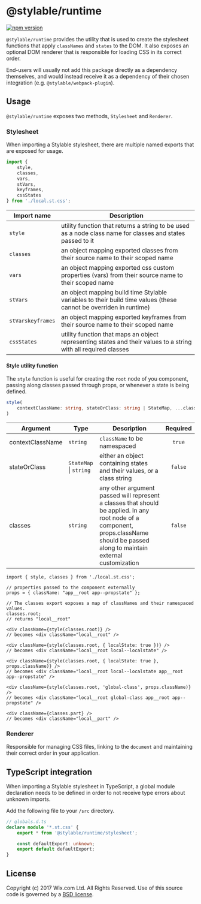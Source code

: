 # @stylable/runtime

[![npm version](https://img.shields.io/npm/v/@stylable/runtime.svg)](https://www.npmjs.com/package/@stylable/runtime)

`@stylable/runtime` provides the utility that is used to create the stylesheet functions that apply `classNames` and `states` to the DOM. It also exposes an optional DOM renderer that is responsible for loading CSS in its correct order.

End-users will usually not add this package directly as a dependency themselves, and would instead receive it as a dependency of their chosen integration (e.g. `@stylable/webpack-plugin`).

## Usage

`@stylable/runtime` exposes two methods, `Stylesheet` and `Renderer`.

### Stylesheet

When importing a Stylable stylesheet, there are multiple named exports that are exposed for usage.

```ts 
import { 
    style, 
    classes, 
    vars, 
    stVars, 
    keyframes, 
    cssStates 
} from './local.st.css';
```

|Import name|Description|
|-----------|-----------|
|`style`|utility function that returns a string to be used as a node class name for classes and states passed to it |
|`classes`|an object mapping exported classes from their source name to their scoped name |
|`vars`|an object mapping exported css custom properties (vars) from their source name to their scoped name |
|`stVars`|an object mapping build time Stylable variables to their build time values (these cannot be overriden in runtime) |
|`stVarskeyframes`|an object mapping exported keyframes from their source name to their scoped name |
|`cssStates`|utility function that maps an object representing states and their values to a string with all required classes |

#### Style utility function

The `style` function is useful for creating the `root` node of you component, passing along classes passed through props, or whenever a state is being defined.

```ts
style(
    contextClassName: string, stateOrClass: string | StateMap, ...classes: string[]
)
```

|Argument|Type|Description|Required|
|---------|----|-----------|:------:|
|contextClassName|`string`|`className` to be namespaced|`true`|
|stateOrClass|`StateMap` \| `string`|either an object containing states and their values, or a class string|`false`|
|classes|`string`|any other argument passed will represent a classes that should be applied. In any root node of a component, props.className should be passed along to maintain external customization |`false`|

```tsx
import { style, classes } from './local.st.css';

// properties passed to the component externally
props = { className: "app__root app--propstate" };

// The classes export exposes a map of classNames and their namespaced values.
classes.root;
// returns "local__root"

<div className={style(classes.root)} />
// becomes <div className="local__root" /> 

<div className={style(classes.root, { localState: true })} />
// becomes <div className="local__root local--localstate" /> 

<div className={style(classes.root, { localState: true }, props.className)} />
// becomes <div className="local__root local--localstate app__root app--propstate" /> 

<div className={style(classes.root, 'global-class', props.className)} />
// becomes <div className="local__root global-class app__root app--propstate" /> 

<div className={classes.part} />
// becomes <div className="local__part" /> 
```

### Renderer

Responsible for managing CSS files, linking to the `document` and maintaining their correct order in your application.

## TypeScript integration
When importing a Stylable stylesheet in TypeScript, a global module declaration needs to be defined in order to not receive type errors about unknown imports.

Add the following file to your `/src` directory.
```ts
// globals.d.ts
declare module '*.st.css' {
    export * from '@stylable/runtime/stylesheet';

    const defaultExport: unknown;
    export default defaultExport;
}
```

## License
Copyright (c) 2017 Wix.com Ltd. All Rights Reserved. Use of this source code is governed by a [BSD license](./LICENSE).
